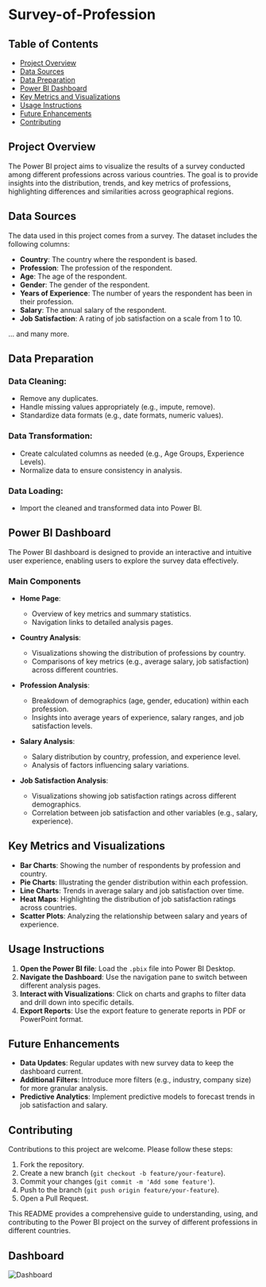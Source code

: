 # Survey-of-Profession

## Table of Contents
- [Project Overview](#project-overview)
- [Data Sources](#data-sources)
- [Data Preparation](#data-preparation)
- [Power BI Dashboard](#power-bi-dashboard)
- [Key Metrics and Visualizations](#key-metrics-and-visualizations)
- [Usage Instructions](#usage-instructions)
- [Future Enhancements](#future-enhancements)
- [Contributing](#contributing)

## Project Overview
The Power BI project aims to visualize the results of a survey conducted among different professions across various countries. The goal is to provide insights into the distribution, trends, and key metrics of professions, highlighting differences and similarities across geographical regions.

## Data Sources
The data used in this project comes from a survey. The dataset includes the following columns:
- **Country**: The country where the respondent is based.
- **Profession**: The profession of the respondent.
- **Age**: The age of the respondent.
- **Gender**: The gender of the respondent.
- **Years of Experience**: The number of years the respondent has been in their profession.
- **Salary**: The annual salary of the respondent.
- **Job Satisfaction**: A rating of job satisfaction on a scale from 1 to 10.

... and many more.

## Data Preparation
### Data Cleaning:
- Remove any duplicates.
- Handle missing values appropriately (e.g., impute, remove).
- Standardize data formats (e.g., date formats, numeric values).

### Data Transformation:
- Create calculated columns as needed (e.g., Age Groups, Experience Levels).
- Normalize data to ensure consistency in analysis.

### Data Loading:
- Import the cleaned and transformed data into Power BI.

## Power BI Dashboard
The Power BI dashboard is designed to provide an interactive and intuitive user experience, enabling users to explore the survey data effectively.

### Main Components

- **Home Page**:
  - Overview of key metrics and summary statistics.
  - Navigation links to detailed analysis pages.

- **Country Analysis**:
  - Visualizations showing the distribution of professions by country.
  - Comparisons of key metrics (e.g., average salary, job satisfaction) across different countries.

- **Profession Analysis**:
  - Breakdown of demographics (age, gender, education) within each profession.
  - Insights into average years of experience, salary ranges, and job satisfaction levels.

- **Salary Analysis**:
  - Salary distribution by country, profession, and experience level.
  - Analysis of factors influencing salary variations.

- **Job Satisfaction Analysis**:
  - Visualizations showing job satisfaction ratings across different demographics.
  - Correlation between job satisfaction and other variables (e.g., salary, experience).

## Key Metrics and Visualizations
- **Bar Charts**: Showing the number of respondents by profession and country.
- **Pie Charts**: Illustrating the gender distribution within each profession.
- **Line Charts**: Trends in average salary and job satisfaction over time.
- **Heat Maps**: Highlighting the distribution of job satisfaction ratings across countries.
- **Scatter Plots**: Analyzing the relationship between salary and years of experience.

## Usage Instructions
1. **Open the Power BI file**: Load the `.pbix` file into Power BI Desktop.
2. **Navigate the Dashboard**: Use the navigation pane to switch between different analysis pages.
3. **Interact with Visualizations**: Click on charts and graphs to filter data and drill down into specific details.
4. **Export Reports**: Use the export feature to generate reports in PDF or PowerPoint format.

## Future Enhancements
- **Data Updates**: Regular updates with new survey data to keep the dashboard current.
- **Additional Filters**: Introduce more filters (e.g., industry, company size) for more granular analysis.
- **Predictive Analytics**: Implement predictive models to forecast trends in job satisfaction and salary.

## Contributing
Contributions to this project are welcome. Please follow these steps:
1. Fork the repository.
2. Create a new branch (`git checkout -b feature/your-feature`).
3. Commit your changes (`git commit -m 'Add some feature'`).
4. Push to the branch (`git push origin feature/your-feature`).
5. Open a Pull Request.

This README provides a comprehensive guide to understanding, using, and contributing to the Power BI project on the survey of different professions in different countries.

## Dashboard


![Dashboard](https://github.com/user-attachments/assets/132fdff1-9bc1-496f-ba9d-4af3b632bcfe)

